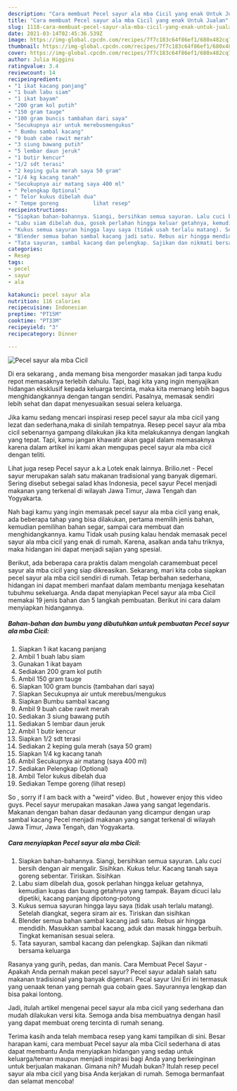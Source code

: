 ```yaml
---
description: "Cara membuat Pecel sayur ala mba Cicil yang enak Untuk Jualan"
title: "Cara membuat Pecel sayur ala mba Cicil yang enak Untuk Jualan"
slug: 1118-cara-membuat-pecel-sayur-ala-mba-cicil-yang-enak-untuk-jualan
date: 2021-03-14T02:45:36.539Z
image: https://img-global.cpcdn.com/recipes/7f7c183c64f86ef1/680x482cq70/pecel-sayur-ala-mba-cicil-foto-resep-utama.jpg
thumbnail: https://img-global.cpcdn.com/recipes/7f7c183c64f86ef1/680x482cq70/pecel-sayur-ala-mba-cicil-foto-resep-utama.jpg
cover: https://img-global.cpcdn.com/recipes/7f7c183c64f86ef1/680x482cq70/pecel-sayur-ala-mba-cicil-foto-resep-utama.jpg
author: Julia Higgins
ratingvalue: 3.4
reviewcount: 14
recipeingredient:
- "1 ikat kacang panjang"
- "1 buah labu siam"
- "1 ikat bayam"
- "200 gram kol putih"
- "150 gram tauge"
- "100 gram buncis tambahan dari saya"
- "Secukupnya air untuk merebusmengukus"
- " Bumbu sambal kacang"
- "9 buah cabe rawit merah"
- "3 siung bawang putih"
- "5 lembar daun jeruk"
- "1 butir kencur"
- "1/2 sdt terasi"
- "2 keping gula merah saya 50 gram"
- "1/4 kg kacang tanah"
- "Secukupnya air matang saya 400 ml"
- " Pelengkap Optional"
- " Telor kukus dibelah dua"
- " Tempe goreng           lihat resep"
recipeinstructions:
- "Siapkan bahan-bahannya. Siangi, bersihkan semua sayuran. Lalu cuci bersih dengan air mengalir. Sisihkan. Kukus telur. Kacang tanah saya goreng sebentar. Tiriskan. Sisihkan"
- "Labu siam dibelah dua, gosok perlahan hingga keluar getahnya, kemudian kupas dan buang getahnya yang tampak. Bayam dicuci lalu dipetiki, kacang panjang dipotong-potong"
- "Kukus semua sayuran hingga layu saya (tidak usah terlalu matang). Setelah diangkat, segera siram air es. Tiriskan dan sisihkan"
- "Blender semua bahan sambal kacang jadi satu. Rebus air hingga mendidih. Masukkan sambal kacang, aduk dan masak hingga berbuih. Tingkat kemanisan sesuai selera."
- "Tata sayuran, sambal kacang dan pelengkap. Sajikan dan nikmati bersama keluarga"
categories:
- Resep
tags:
- pecel
- sayur
- ala

katakunci: pecel sayur ala 
nutrition: 116 calories
recipecuisine: Indonesian
preptime: "PT15M"
cooktime: "PT33M"
recipeyield: "3"
recipecategory: Dinner

---
```



![Pecel sayur ala mba Cicil](https://img-global.cpcdn.com/recipes/7f7c183c64f86ef1/680x482cq70/pecel-sayur-ala-mba-cicil-foto-resep-utama.jpg)

Di era  sekarang , anda memang bisa mengorder masakan jadi tanpa kudu repot memasaknya terlebih dahulu. Tapi, bagi kita yang ingin menyajikan hidangan eksklusif kepada keluarga tercinta, maka kita memang lebih bagus menghidangkannya dengan tangan sendiri. Pasalnya, memasak sendiri lebih sehat dan dapat menyesuaikan sesuai selera keluarga.

Jika kamu sedang mencari inspirasi resep pecel sayur ala mba cicil yang lezat dan sederhana,maka di sinilah tempatnya. Resep pecel sayur ala mba cicil  sebenarnya gampang dilakukan jika kita melakukannya dengan langkah yang tepat. Tapi, kamu jangan khawatir akan gagal dalam memasaknya 
karena dalam artikel ini kami akan mengupas pecel sayur ala mba cicil dengan teliti.  

Lihat juga resep Pecel sayur a.k.a Lotek enak lainnya. Brilio.net - Pecel sayur merupakan salah satu makanan tradisional yang banyak digemari. Sering disebut sebegai salad khas Indonesia, pecel sayur Pecel menjadi makanan yang terkenal di wilayah Jawa Timur, Jawa Tengah dan Yogyakarta.

Nah bagi kamu yang ingin memasak pecel sayur ala mba cicil yang enak, ada beberapa tahap yang bisa dilakukan, pertama memilih jenis bahan, kemudian pemilihan bahan segar, sampai cara membuat dan menghidangkannya. kamu Tidak usah pusing kalau hendak memasak pecel sayur ala mba cicil yang enak di rumah. Karena, asalkan anda  tahu triknya, maka hidangan ini dapat menjadi sajian yang spesial.

Berikut, ada beberapa cara praktis  dalam mengolah caramembuat pecel sayur ala mba cicil yang siap dikreasikan. Sekarang, mari kita coba siapkan pecel sayur ala mba cicil sendiri di rumah. Tetap berbahan sederhana, hidangan ini dapat memberi manfaat dalam membantu menjaga kesehatan tubuhmu sekeluarga. Anda dapat menyiapkan Pecel sayur ala mba Cicil memakai 19 jenis bahan dan 5 langkah pembuatan. Berikut ini cara dalam menyiapkan hidangannya.

<!--inarticleads1-->

##### Bahan-bahan dan bumbu yang dibutuhkan untuk pembuatan Pecel sayur ala mba Cicil:

1. Siapkan 1 ikat kacang panjang
1. Ambil 1 buah labu siam
1. Gunakan 1 ikat bayam
1. Sediakan 200 gram kol putih
1. Ambil 150 gram tauge
1. Siapkan 100 gram buncis (tambahan dari saya)
1. Siapkan Secukupnya air untuk merebus/mengukus
1. Siapkan  Bumbu sambal kacang
1. Ambil 9 buah cabe rawit merah
1. Sediakan 3 siung bawang putih
1. Sediakan 5 lembar daun jeruk
1. Ambil 1 butir kencur
1. Siapkan 1/2 sdt terasi
1. Sediakan 2 keping gula merah (saya 50 gram)
1. Siapkan 1/4 kg kacang tanah
1. Ambil Secukupnya air matang (saya 400 ml)
1. Sediakan  Pelengkap (Optional)
1. Ambil  Telor kukus dibelah dua
1. Sediakan  Tempe goreng           (lihat resep)


So , sorry if I am back with a &#34;weird&#34; video. But , however enjoy this video guys. Pecel sayur merupakan masakan Jawa yang sangat legendaris. Makanan dengan bahan dasar dedaunan yang dicampur dengan urap sambal kacang Pecel menjadi makanan yang sangat terkenal di wilayah Jawa Timur, Jawa Tengah, dan Yogyakarta. 

<!--inarticleads2-->

##### Cara menyiapkan Pecel sayur ala mba Cicil:

1. Siapkan bahan-bahannya. Siangi, bersihkan semua sayuran. Lalu cuci bersih dengan air mengalir. Sisihkan. Kukus telur. Kacang tanah saya goreng sebentar. Tiriskan. Sisihkan
1. Labu siam dibelah dua, gosok perlahan hingga keluar getahnya, kemudian kupas dan buang getahnya yang tampak. Bayam dicuci lalu dipetiki, kacang panjang dipotong-potong
1. Kukus semua sayuran hingga layu saya (tidak usah terlalu matang). Setelah diangkat, segera siram air es. Tiriskan dan sisihkan
1. Blender semua bahan sambal kacang jadi satu. Rebus air hingga mendidih. Masukkan sambal kacang, aduk dan masak hingga berbuih. Tingkat kemanisan sesuai selera.
1. Tata sayuran, sambal kacang dan pelengkap. Sajikan dan nikmati bersama keluarga


Rasanya yang gurih, pedas, dan manis. Cara Membuat Pecel Sayur - Apakah Anda pernah makan pecel sayur? Pecel sayur adalah salah satu makanan tradisional yang banyak digemari. Pecal sayur Uni Eri ini termasuk yang uenaak tenan yang pernah gua cobain gaes. Sayurannya lengkap dan bisa pakai lontong. 

Jadi, itulah artikel mengenai  pecel sayur ala mba cicil  yang sederhana dan mudah dilakukan versi kita. Semoga anda bisa membuatnya dengan hasil yang dapat membuat oreng tercinta di rumah senang. 

Terima kasih anda telah membaca resep yang kami tampilkan di sini. Besar harapan kami, cara membuat  Pecel sayur ala mba Cicil sederhana di atas dapat membantu Anda menyiapkan hidangan yang sedap untuk keluarga/teman maupun menjadi inspirasi bagi Anda yang berkeinginan untuk berjualan makanan. Gimana nih? Mudah bukan? Itulah resep pecel sayur ala mba cicil yang bisa Anda kerjakan di rumah. Semoga bermanfaat dan selamat mencoba!

